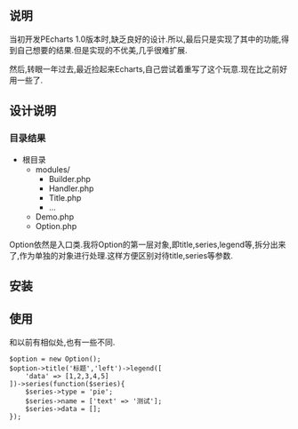 ## 说明
当初开发PEcharts 1.0版本时,缺乏良好的设计.所以,最后只是实现了其中的功能,得到自己想要的结果.但是实现的不优美,几乎很难扩展.

然后,转眼一年过去,最近捡起来Echarts,自己尝试着重写了这个玩意.现在比之前好用一些了.

## 设计说明

### 目录结果

* 根目录
    * modules/
        * Builder.php
        * Handler.php
        * Title.php
        * ...
    * Demo.php
    * Option.php
    
Option依然是入口类.我将Option的第一层对象,即title,series,legend等,拆分出来了,作为单独的对象进行处理.这样方便区别对待title,series等参数.

## 安装


## 使用

和以前有相似处,也有一些不同.

    $option = new Option();
    $option->title('标题','left')->legend([
        'data' => [1,2,3,4,5]
    ])->series(function($series){
        $series->type = 'pie';
        $series->name = ['text' => '测试'];
        $series->data = [];
    });

